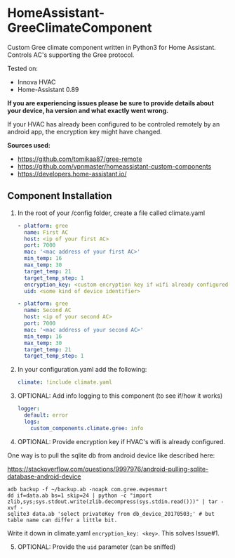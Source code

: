 # HomeAssistant-GreeClimateComponent
Custom Gree climate component written in Python3 for Home Assistant. Controls AC's supporting the Gree protocol.

Tested on:
* Innova HVAC
* Home-Assistant 0.89

**If you are experiencing issues please be sure to provide details about your device, ha version and what exactly went wrong.**

If your HVAC has already been configured to be controled remotely by an android app, the encryption key might have changed.

**Sources used:**
 - https://github.com/tomikaa87/gree-remote
 - https://github.com/vpnmaster/homeassistant-custom-components
 - https://developers.home-assistant.io/

## Component Installation
1. In the root of your /config folder, create a file called climate.yaml

   ```yaml
   - platform: gree
     name: First AC
     host: <ip of your first AC>
     port: 7000
     mac: '<mac address of your first AC>'
     min_temp: 16
     max_temp: 30
     target_temp: 21
     target_temp_step: 1
     encryption_key: <custom encryption key if wifi already configured>
     uid: <some kind of device identifier>  
   
   - platform: gree
     name: Second AC
     host: <ip of your second AC>
     port: 7000
     mac: '<mac address of your second AC>'
     min_temp: 16
     max_temp: 30
     target_temp: 21
     target_temp_step: 1
   ```

2. In your configuration.yaml add the following:
  
   ```yaml
   climate: !include climate.yaml
   ```

3. OPTIONAL: Add info logging to this component (to see if/how it works)
  
   ```yaml
   logger:
     default: error
     logs:
       custom_components.climate.gree: info
   ```
4. OPTIONAL: Provide encryption key if HVAC's wifi is already configured. 

One way is to pull the sqlite db from android device like described here:

https://stackoverflow.com/questions/9997976/android-pulling-sqlite-database-android-device

```
adb backup -f ~/backup.ab -noapk com.gree.ewpesmart
dd if=data.ab bs=1 skip=24 | python -c "import zlib,sys;sys.stdout.write(zlib.decompress(sys.stdin.read()))" | tar -xvf -
sqlite3 data.ab 'select privateKey from db_device_20170503;' # but table name can differ a little bit.
```

Write it down in climate.yaml `encryption_key: <key>`. This solves Issue#1.

5. OPTIONAL: Provide the `uid` parameter (can be sniffed)
